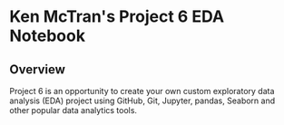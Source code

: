# Ken McTran's Project 6 EDA Notebook

## Overview

Project 6 is an opportunity to create your own custom exploratory data analysis (EDA) project using
GitHub, Git, Jupyter, pandas, Seaborn and other popular data analytics tools.